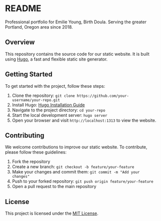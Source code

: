 # README

Professional portfolio for Emilie Young, Birth Doula. Serving the greater Portland, Oregon area since 2018.

## Overview

This repository contains the source code for our static website. It is built using [Hugo](https://gohugo.io/), a fast and flexible static site generator.

## Getting Started

To get started with the project, follow these steps:

1. Clone the repository: `git clone https://github.com/your-username/your-repo.git`
2. Install Hugo: [Hugo Installation Guide](https://gohugo.io/getting-started/installing/)
3. Navigate to the project directory: `cd your-repo`
4. Start the local development server: `hugo server`
5. Open your browser and visit `http://localhost:1313` to view the website.

## Contributing

We welcome contributions to improve our static website. To contribute, please follow these guidelines:

1. Fork the repository
2. Create a new branch: `git checkout -b feature/your-feature`
3. Make your changes and commit them: `git commit -m "Add your changes"`
4. Push to your forked repository: `git push origin feature/your-feature`
5. Open a pull request to the main repository

## License

This project is licensed under the [MIT License](LICENSE).
